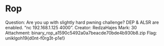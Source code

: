 # Rop

Question: Are you up with slightly hard pwning challenge? DEP & ALSR are enabled. “nc 192.168.1.125 4000”.
Creator: RedzaHajes
Mark: 30
Attachment: binary_rop_a1590c5492a0a7beacde70bde4b930b8.zip
Flag: uniklgoh19{d0nt-f0rg3t-p1e!}
